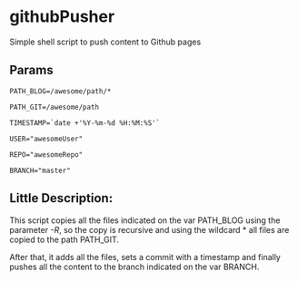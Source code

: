 # githubPusher

Simple shell script to push content to Github pages

## Params

```
PATH_BLOG=/awesome/path/*

PATH_GIT=/awesome/path

TIMESTAMP=`date +'%Y-%m-%d %H:%M:%S'`

USER="awesomeUser"

REPO="awesomeRepo"

BRANCH="master"
```

## Little Description:

This script copies all the files indicated on the var PATH_BLOG using the parameter *-R*, so the copy is recursive and using the wildcard * all files are copied to the path PATH_GIT.

After that, it adds all the files, sets a commit with a timestamp and finally pushes all the content to the branch indicated on the var BRANCH.


